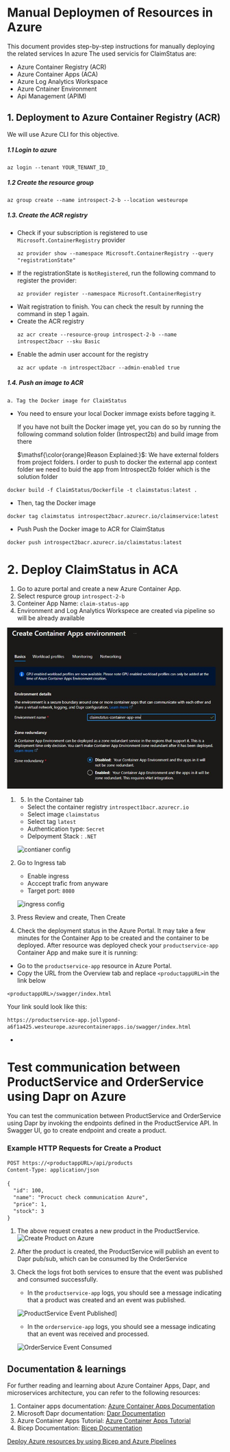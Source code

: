 ﻿# Manual Deploymen of Resources in Azure
This document provides step-by-step instructions for manually deploying the related services In azure
The used servicis for ClaimStatus are:

- Azure Container Registry (ACR) 
- Azure Container Apps (ACA)
- Azure Log Analytics Workspace
- Azure Cntainer Environment 
- Api Management (APIM)

## 1. Deployment to Azure Container Registry (ACR) 
We will use Azure CLI for this objective.
##### 1.1 Login to azure
```
az login --tenant YOUR_TENANT_ID_
```
##### 1.2 Create the resource group
```
az group create --name introspect-2-b --location westeurope
```
##### 1.3. Create the ACR registry
- Check if your subscription is registered to use `Microsoft.ContainerRegistry` provider
	```
	az provider show --namespace Microsoft.ContainerRegistry --query "registrationState"
	```
- If the registrationState is `NotRegistered`, run the following command to register the provider:
	```
	az provider register --namespace Microsoft.ContainerRegistry
	```
- Wait registration to finish. You can check the result by running the command in step 1 again.
- Create the ACR registry
	```
	az acr create --resource-group introspect-2-b --name introspect2bacr --sku Basic
	```
- Enable the admin user account for the registry
	```
	az acr update -n introspect2bacr --admin-enabled true
	```
##### 1.4. Push an image to ACR
`a. Tag the Docker image for ClaimStatus`

- You need to ensure your local Docker immage exists before tagging it.

	If you have not built the Docker image yet, you can do so by running the following command solution folder (Introspect2b) and build image from there

	$\mathsf{\color{orange}Reason Explained:}$: We have external folders from project folders. I order to push to docker the external app context folder we need to buid the app from Introspect2b folder which is the solution folder

```
docker build -f ClaimStatus/Dockerfile -t claimstatus:latest .
```
- Then, tag the Docker image
```
docker tag claimstatus introspect2bacr.azurecr.io/claimservice:latest
```
- Push Push the Docker image to ACR for ClaimStatus
```
docker push introspect2bacr.azurecr.io/claimstatus:latest
```



# 2. Deploy ClaimStatus in ACA
1. Go to azure portal and create a new Azure Container App.
2. Select respurce group `introspect-2-b` 
3. Conteiner App Name: `claim-status-app`
4. Environment and Log Analytics Workspece are created via pipeline so will be already available

![ContainerApp](Images/AcaEnvironmentBasicsConfig.jpg "ContainerACR Basic Config")

1. 5. In the Container tab
    - Select the container registry `introspect1bacr.azurecr.io`
	- Select image `claimstatus`
	- Select tag `latest`
	- Authentication type: `Secret`
	- Delpoyment Stack : `.NET`

	![contianer config](Images/CreateAcaContainerACR.jpg "ContainerACR Config")

6. Go to Ingress tab
	- Enable ingress
	- Acccept trafic from anyware
	- Target port: `8080`

	![ingress config](Documentation/Images/CreateAcaIngress.jpg "Ingress Config")

7. Press Review and create, Then Create

8. Check the deployment status in the Azure Portal. 
It may take a few minutes for the Container App to be created and the container to be deployed.
After resource was deployed check your `productservice-app` Container App and make sure it is running:
- Go to the `productservice-app` resource in Azure Portal.
- Copy the URL from the Overview tab and replace `<productappURL>`in the link below
```
<productappURL>/swagger/index.html
```
Your link sould look like this:
```
https://productservice-app.jollypond-a6f1a425.westeurope.azurecontainerapps.io/swagger/index.html
```
- 



# Test communication between ProductService and OrderService using Dapr on Azure
You can test the communication between ProductService and OrderService using Dapr by invoking the endpoints defined in the ProductService API.
In Swagger UI, go to create endpoint and create a product.
### Example HTTP Requests for Create a Product
```http
POST https://<productappURL>/api/products
Content-Type: application/json

{
  "id": 100,
  "name": "Procuct check communication Azure",
  "price": 1,
  "stock": 3
}
```
1. The above request creates a new product in the ProductService.
![Create Product on Azure](Documentation/Images/ProductCreatedSwaggerjpg.jpg "Create Product on Azure")
2. After the product is created, the ProductService will publish an event to Dapr pub/sub, which can be consumed by the OrderService 
3. Check the logs frot both services to ensure that the event was published and consumed successfully.
   - In the `productservice-app` logs, you should see a message indicating that a product was created and an event was published.

	![ProductService Event Published](Documentation/Images/ProductPublishMeessage.jpg "ProductService Event Published")]

   - In the `orderservice-app` logs, you should see a message indicating that an event was received and processed.

	![OrderService Event Consumed](Documentation/Images/OrderSubscribeMeessage.jpg "OrderService Event Consumed")

## Documentation & learnings
For further reading and learning about Azure Container Apps, Dapr, and microservices architecture, you can refer to the following resources:
1. Container apps documentation: [Azure Container Apps Documentation](https://learn.microsoft.com/en-us/azure/container-apps/)
1. Microsoft Dapr documentation: [Dapr Documentation](https://learn.microsoft.com/en-us/azure/container-apps/dapr-overview)
1. Azure Container Apps Tutorial: [Azure Container Apps Tutorial](https://youtu.be/jfYJEcDOOkI?si=ePbJMgg2l6Ru-Zna)
1. Bicep Documentation: [Bicep Documentation](https://learn.microsoft.com/en-us/azure/azure-resource-manager/bicep/)



[Deploy Azure resources by using Bicep and Azure Pipelines](https://learn.microsoft.com/en-us/training/modules/authenticate-azure-deployment-pipeline-service-principals/1-introduction)